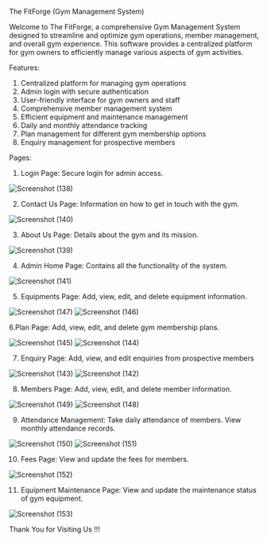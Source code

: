 The FitForge (Gym Management System)

Welcome to The FitForge, a comprehensive Gym Management System designed to streamline and optimize gym operations, member management, and overall gym experience. This software provides a centralized platform for gym owners to efficiently manage various aspects of gym activities.

Features:
1. Centralized platform for managing gym operations
2. Admin login with secure authentication
3. User-friendly interface for gym owners and staff
4. Comprehensive member management system
5. Efficient equipment and maintenance management
6. Daily and monthly attendance tracking
7. Plan management for different gym membership options
8. Enquiry management for prospective members

Pages:

1. Login Page: Secure login for admin access.
   
![Screenshot (138)](https://github.com/chinmaya117/FitForge/assets/105554741/c4c880a5-e0af-4df1-b0bd-c7ea93802543)

2. Contact Us Page: Information on how to get in touch with the gym.
   
![Screenshot (140)](https://github.com/chinmaya117/FitForge/assets/105554741/7849951d-0e02-406b-859c-e9204a076807)

3. About Us Page: Details about the gym and its mission.
 
![Screenshot (139)](https://github.com/chinmaya117/FitForge/assets/105554741/e02807ec-8e5b-4d79-9c83-70322af34eb8)
   
4. Admin Home Page: Contains all the functionality of the system.

![Screenshot (141)](https://github.com/chinmaya117/FitForge/assets/105554741/493e590a-681c-434e-887d-cabb969de5f4)

5. Equipments Page: Add, view, edit, and delete equipment information.

![Screenshot (147)](https://github.com/chinmaya117/FitForge/assets/105554741/4f0fb294-89f0-4b82-89b6-58ff7b4a7cd0)
![Screenshot (146)](https://github.com/chinmaya117/FitForge/assets/105554741/94a7913f-b3d2-4092-a31e-7742e18da452)

6.Plan Page: Add, view, edit, and delete gym membership plans.

![Screenshot (145)](https://github.com/chinmaya117/FitForge/assets/105554741/1414e71c-7e75-4abf-998e-0df67a40445e)
![Screenshot (144)](https://github.com/chinmaya117/FitForge/assets/105554741/93a571ac-8d1f-46b6-abe5-11d636108cab)

7. Enquiry Page: Add, view, and edit enquiries from prospective members

![Screenshot (143)](https://github.com/chinmaya117/FitForge/assets/105554741/be7166c4-81ee-47b7-b033-e54817fea069)
![Screenshot (142)](https://github.com/chinmaya117/FitForge/assets/105554741/1b1e07a4-bedd-47df-84c7-064d63ee774f)

8. Members Page: Add, view, edit, and delete member information.

![Screenshot (149)](https://github.com/chinmaya117/FitForge/assets/105554741/062e8971-3d07-48a1-9db9-7ed018542f59)
![Screenshot (148)](https://github.com/chinmaya117/FitForge/assets/105554741/3559c562-d2c4-4384-8162-355603b0f516)

9. Attendance Management: Take daily attendance of members. View monthly attendance records.

![Screenshot (150)](https://github.com/chinmaya117/FitForge/assets/105554741/d18b873c-8f64-4eec-9b6f-2421c117a8b5)
![Screenshot (151)](https://github.com/chinmaya117/FitForge/assets/105554741/113221aa-27f3-4a87-8508-d2330c346885)

10. Fees Page: View and update the fees for members.

![Screenshot (152)](https://github.com/chinmaya117/FitForge/assets/105554741/a9f0919b-3d09-4258-8b98-a7fca0ad2b6f)

11. Equipment Maintenance Page: View and update the maintenance status of gym equipment.

![Screenshot (153)](https://github.com/chinmaya117/FitForge/assets/105554741/ad9d67bd-559a-4aa8-842d-df153deee4f0)


Thank You for Visiting Us !!!
